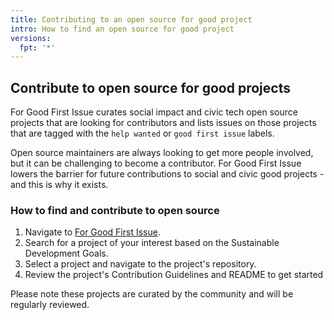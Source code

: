 ```yaml
---
title: Contributing to an open source for good project
intro: How to find an open source for good project
versions:
  fpt: '*'
---
```

## Contribute to open source for good projects

For Good First Issue curates social impact and civic tech open source projects that are looking for contributors and lists issues on those projects that are tagged with the `help wanted` or `good first issue` labels.

Open source maintainers are always looking to get more people involved, but it can be challenging to become a contributor. For Good First Issue lowers the barrier for future contributions to social and civic good projects - and this is why it exists.

### How to find and contribute to open source

1. Navigate to [For Good First Issue](https://forgoodfirstissue.github.com/).
1. Search for a project of your interest based on the Sustainable Development Goals.
1. Select a project and navigate to the project's repository.
1. Review the project's Contribution Guidelines and README to get started

Please note these projects are curated by the community and will be regularly reviewed.

